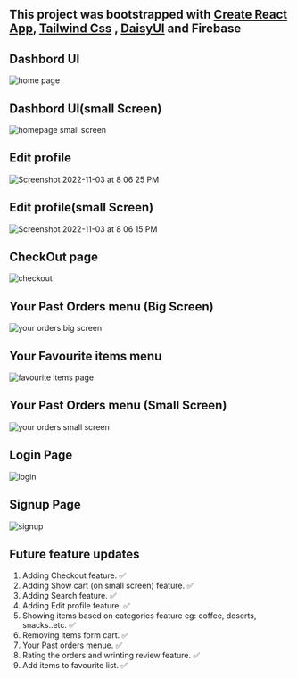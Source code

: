 ## This project was bootstrapped with [Create React App](https://github.com/facebook/create-react-app), [Tailwind Css](https://github.com/tailwindlabs/tailwindcss) , [DaisyUI](https://github.com/saadeghi/daisyui) and Firebase



## Dashbord UI
![home page](https://user-images.githubusercontent.com/113718239/200560159-ccf1f2cd-967d-40ec-9a2e-0880f162d2b5.png)


## Dashbord UI(small Screen)
![homepage small screen](https://user-images.githubusercontent.com/113718239/200560121-6d6570dc-bf0b-47be-b15f-f1938b877470.png)

## Edit profile
![Screenshot 2022-11-03 at 8 06 25 PM](https://user-images.githubusercontent.com/113718239/199750879-5f3f6d74-6dfb-461e-8eca-4f42fbe187eb.png)

## Edit profile(small Screen)
![Screenshot 2022-11-03 at 8 06 15 PM](https://user-images.githubusercontent.com/113718239/199750896-97c6cdbf-b848-4afd-8f3c-bca0617d90bd.png)

## CheckOut page
![checkout](https://user-images.githubusercontent.com/113718239/200158299-f112843b-6168-4421-94e5-54b7be1353a1.png)

## Your Past Orders menu (Big Screen)
![your orders big screen](https://user-images.githubusercontent.com/113718239/200382630-9432ced1-4a49-4a9a-ac96-be1aa345ddf7.png)

## Your Favourite items menu
![favourite items page](https://user-images.githubusercontent.com/113718239/200560263-0cb15df9-5d10-4e2c-84c9-a22da6d8ace0.png)

## Your Past Orders menu (Small Screen)
![your orders small screen](https://user-images.githubusercontent.com/113718239/200382653-b1f7320a-8044-42e8-97cc-679ac8732e0d.png)


## Login Page
![login](https://user-images.githubusercontent.com/113718239/198250410-cc9441b1-bfd3-4b61-9924-94f305a3419c.png)

## Signup Page
![signup](https://user-images.githubusercontent.com/113718239/198250470-545339df-d139-41af-861e-c0fdac1f07e7.png)

## Future feature updates
1. Adding Checkout feature. &#9989;
2. Adding Show cart (on small screen) feature. &#9989;
3. Adding Search feature. &#9989;
4. Adding Edit profile feature. &#9989;
5. Showing items based on categories feature eg: coffee, deserts, snacks..etc. &#9989;
6. Removing items form cart. &#9989;
7. Your Past orders menue. &#9989;
8. Rating the orders and wrinting review feature. &#9989;
9. Add items to favourite list. &#9989;
